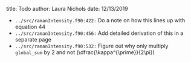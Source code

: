 title: Todo
author: Laura Nichols
date: 12/13/2019

* `../src/ramanIntensity.f90:422:` Do a note on how this lines up with equation 44
* `../src/ramanIntensity.f90:456:` Add detailed derivation of this in a separate page
* `../src/ramanIntensity.f90:532:` Figure out why only multiply `global_sum` by 2 and not \(\dfrac{\kappa^{\prime}}{2\pi}\)
